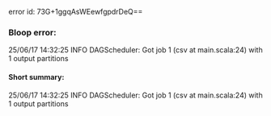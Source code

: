 error id: 73G+1ggqAsWEewfgpdrDeQ==
### Bloop error:

25/06/17 14:32:25 INFO DAGScheduler: Got job 1 (csv at main.scala:24) with 1 output partitions
#### Short summary: 

25/06/17 14:32:25 INFO DAGScheduler: Got job 1 (csv at main.scala:24) with 1 output partitions
